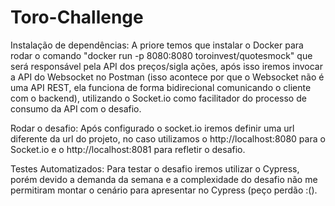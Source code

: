 # Toro-Challenge
Instalação de dependências:
A priore temos que instalar o Docker para rodar o comando "docker run -p 8080:8080 toroinvest/quotesmock" que será responsável pela API dos preços/sigla ações, após isso iremos invocar a API do Websocket no Postman (isso acontece por que o Websocket não é uma API REST, ela funciona de forma bidirecional comunicando o cliente com o backend), utilizando o Socket.io como facilitador do processo de consumo da API com o desafio.

Rodar o desafio:
Após configurado o socket.io iremos definir uma url diferente da url do projeto, no caso utilizamos o http://localhost:8080 para o Socket.io e o http://localhost:8081 para refletir o desafio.

Testes Automatizados:
Para testar o desafio iremos utilizar o Cypress, porém devido a demanda da semana e a complexidade do desafio não me permitiram montar o cenário para apresentar no Cypress (peço perdão :(). 
